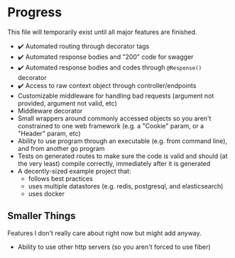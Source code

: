 # Progress

This file will temporarily exist until all major features are finished.

- ✔️ Automated routing through decorator tags
- ✔️ Automated response bodies and "200" code for swagger
- ✔️ Automated response bodies and codes through `@Response()` decorator
- ✔️ Access to raw context object through controller/endpoints
- Customizable middleware for handling bad requests (argument not provided, argument not valid, etc)
- Middleware decorator
- Small wrappers around commonly accessed objects so you aren't constrained to one web framework (e.g. a "Cookie" param, or a "Header" param, etc)
- Ability to use program through an executable (e.g. from command line), and from another go program
- Tests on generated routes to make sure the code is valid and should (at the very least) compile correctly, immediately after it is generated
- A decently-sized example project that:
    - follows best practices
    - uses multiple datastores (e.g. redis, postgresql, and elasticsearch)
    - uses docker


## Smaller Things

Features I don't really care about right now but might add anyway.

- Ability to use other http servers (so you aren't forced to use fiber)
